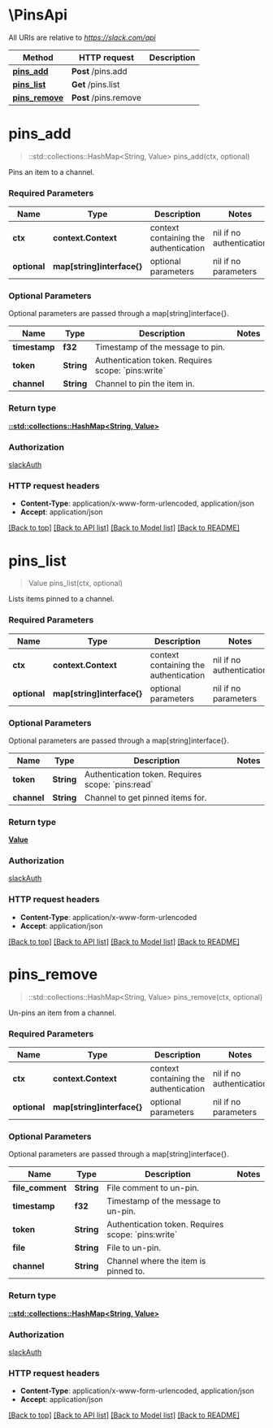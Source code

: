 # \PinsApi

All URIs are relative to *https://slack.com/api*

Method | HTTP request | Description
------------- | ------------- | -------------
[**pins_add**](PinsApi.md#pins_add) | **Post** /pins.add | 
[**pins_list**](PinsApi.md#pins_list) | **Get** /pins.list | 
[**pins_remove**](PinsApi.md#pins_remove) | **Post** /pins.remove | 


# **pins_add**
> ::std::collections::HashMap<String, Value> pins_add(ctx, optional)


Pins an item to a channel.

### Required Parameters

Name | Type | Description  | Notes
------------- | ------------- | ------------- | -------------
 **ctx** | **context.Context** | context containing the authentication | nil if no authentication
 **optional** | **map[string]interface{}** | optional parameters | nil if no parameters

### Optional Parameters
Optional parameters are passed through a map[string]interface{}.

Name | Type | Description  | Notes
------------- | ------------- | ------------- | -------------
 **timestamp** | **f32**| Timestamp of the message to pin. | 
 **token** | **String**| Authentication token. Requires scope: &#x60;pins:write&#x60; | 
 **channel** | **String**| Channel to pin the item in. | 

### Return type

[**::std::collections::HashMap<String, Value>**](Value.md)

### Authorization

[slackAuth](../README.md#slackAuth)

### HTTP request headers

 - **Content-Type**: application/x-www-form-urlencoded, application/json
 - **Accept**: application/json

[[Back to top]](#) [[Back to API list]](../README.md#documentation-for-api-endpoints) [[Back to Model list]](../README.md#documentation-for-models) [[Back to README]](../README.md)

# **pins_list**
> Value pins_list(ctx, optional)


Lists items pinned to a channel.

### Required Parameters

Name | Type | Description  | Notes
------------- | ------------- | ------------- | -------------
 **ctx** | **context.Context** | context containing the authentication | nil if no authentication
 **optional** | **map[string]interface{}** | optional parameters | nil if no parameters

### Optional Parameters
Optional parameters are passed through a map[string]interface{}.

Name | Type | Description  | Notes
------------- | ------------- | ------------- | -------------
 **token** | **String**| Authentication token. Requires scope: &#x60;pins:read&#x60; | 
 **channel** | **String**| Channel to get pinned items for. | 

### Return type

[**Value**](Value.md)

### Authorization

[slackAuth](../README.md#slackAuth)

### HTTP request headers

 - **Content-Type**: application/x-www-form-urlencoded
 - **Accept**: application/json

[[Back to top]](#) [[Back to API list]](../README.md#documentation-for-api-endpoints) [[Back to Model list]](../README.md#documentation-for-models) [[Back to README]](../README.md)

# **pins_remove**
> ::std::collections::HashMap<String, Value> pins_remove(ctx, optional)


Un-pins an item from a channel.

### Required Parameters

Name | Type | Description  | Notes
------------- | ------------- | ------------- | -------------
 **ctx** | **context.Context** | context containing the authentication | nil if no authentication
 **optional** | **map[string]interface{}** | optional parameters | nil if no parameters

### Optional Parameters
Optional parameters are passed through a map[string]interface{}.

Name | Type | Description  | Notes
------------- | ------------- | ------------- | -------------
 **file_comment** | **String**| File comment to un-pin. | 
 **timestamp** | **f32**| Timestamp of the message to un-pin. | 
 **token** | **String**| Authentication token. Requires scope: &#x60;pins:write&#x60; | 
 **file** | **String**| File to un-pin. | 
 **channel** | **String**| Channel where the item is pinned to. | 

### Return type

[**::std::collections::HashMap<String, Value>**](Value.md)

### Authorization

[slackAuth](../README.md#slackAuth)

### HTTP request headers

 - **Content-Type**: application/x-www-form-urlencoded, application/json
 - **Accept**: application/json

[[Back to top]](#) [[Back to API list]](../README.md#documentation-for-api-endpoints) [[Back to Model list]](../README.md#documentation-for-models) [[Back to README]](../README.md)

